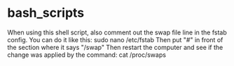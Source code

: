 # bash_scripts
When using this shell script, also comment out the swap file line in the fstab config.
You can do it like this:
sudo nano /etc/fstab
Then put "#" in front of the section where it says "/swap"
Then restart the computer and see if the change was applied by the command:
cat /proc/swaps
